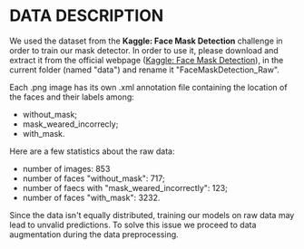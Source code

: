 # **DATA DESCRIPTION**

We used the dataset from the **Kaggle: Face Mask Detection** challenge in order to train our mask detector. In order to use it, please download and extract it from the official webpage ([Kaggle: Face Mask Detection](https://www.kaggle.com/andrewmvd/face-mask-detection)), in the current folder (named "data") and rename it "FaceMaskDetection_Raw".

Each .png image has its own .xml annotation file containing the location of the faces and their labels among:
* without_mask;
* mask_weared_incorrecly;
* with_mask.

Here are a few statistics about the raw data:
- number of images: 853
- number of faces "without_mask":  717;
- number of faecs with "mask_weared_incorrectly": 123;
- number of faces "with_mask": 3232.

Since the data isn't equally distributed, training our models on raw data may lead to unvalid predictions. To solve this issue we proceed to data augmentation during the data preprocessing.